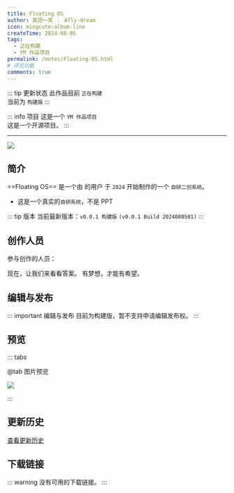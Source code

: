 ```yaml
---
title: Floating OS
author: 某团一笑 ︱ Afly-dream
icon: mingcute:album-line
createTime: 2024-08-05
tags:
  - 正在构建
  - YM 作品项目
permalink: /notes/Floating-OS.html
# 评论功能
comments: true
---
```


::: tip 更新状态
此作品目前 `正在构建`\
当前为 `构建版`
:::

::: info 项目
这是一个 `YM 作品项目`\
这是一个开源项目。
:::

---

![](https://image.youming.us.kg/ft.png)

## <Icon name="mingcute:document-line" color="currentColor" /> 简介

==Floating OS== 是一个由 <Badge text="Youming 工作室" type="tip" /> 的用户 <Badge text="Afly-dream" type="info" /> 于 `2024` 开始制作的一个 `自研二创系统`。

- 这是一个真实的`自研系统`，不是 PPT

::: tip 版本
当前最新版本：`v0.0.1 构建版` `(v0.0.1 Build 2024080501)`
:::

## <Icon name="mingcute:contacts-3-line" color="currentColor" /> 创作人员

参与创作的人员：<Badge text="某团一笑" type="info" /> <Badge text="Afly-dream" type="info" />

<LinkCard title="某团一笑" icon="https://image.youming.us.kg/tx-2-ys.png" href="/notes/更多/工作室.html#某团一笑">
    现在，让我们来看看答案。
</LinkCard>

<LinkCard title="Afly-dream" icon="https://image.youming.us.kg/tx-3-ys.png" href="/notes/更多/工作室.html#afly-dream">
    有梦想，才能有希望。
</LinkCard>

## <Icon name="mingcute:pencil-3-line" color="currentColor" /> 编辑与发布

::: important 编辑与发布
目前为构建版，暂不支持申请编辑发布权。
:::

## <Icon name="mingcute:eye-2-line" color="currentColor" /> 预览

::: tabs

@tab <Icon name="mingcute:pic-line" color="currentColor" /> 图片预览

![](https://image.youming.us.kg/ft-yl.png)


:::

## <Icon name="mingcute:history-anticlockwise-line" color="currentColor" /> 更新历史

[查看更新历史](/notes/更新历史/Floating-OS.html)

## <Icon name="mingcute:arrow-to-down-line" color="currentColor" /> 下载链接

::: warning
没有可用的下载链接。
:::
